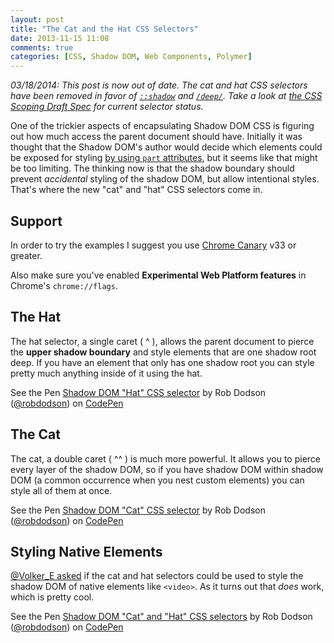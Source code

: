 ```yaml
---
layout: post
title: "The Cat and the Hat CSS Selectors"
date: 2013-11-15 11:08
comments: true
categories: [CSS, Shadow DOM, Web Components, Polymer]
---
```


*03/18/2014: This post is now out of date. The cat and hat CSS selectors have been removed in favor of [`::shadow`](http://drafts.csswg.org/css-scoping/#shadow-pseudoelement) and [`/deep/`](http://drafts.csswg.org/css-scoping/#deep-combinator). Take a look at [the CSS Scoping Draft Spec](http://drafts.csswg.org/css-scoping/) for current selector status.*

One of the trickier aspects of encapsulating Shadow DOM CSS is figuring out how much access the parent document should have. Initially it was thought that the Shadow DOM's author would decide which elements could be exposed for styling [by using `part` attributes](/blog/2013/08/29/shadow-dom-styles-cont-dot#parts), but it seems like that might be too limiting. The thinking now is that the shadow boundary should prevent *accidental* styling of the shadow DOM, but allow intentional styles. That's where the new "cat" and "hat" CSS selectors come in.

<!-- more -->

## Support <a href="#" id="support"></a>

In order to try the examples I suggest you use [Chrome Canary](https://www.google.com/intl/en/chrome/browser/canary.html) v33 or greater.

Also make sure you've enabled **Experimental Web Platform features** in Chrome's `chrome://flags`.

## The Hat <a href="#" id="the-hat"></a>

The hat selector, a single caret ( ^ ), allows the parent document to pierce the **upper shadow boundary** and style elements that are one shadow root deep. If you have an element that only has one shadow root you can style pretty much anything inside of it using the hat.

<p data-height="268" data-theme-id="0" data-slug-hash="EhIax" data-user="robdodson" data-default-tab="css" class='codepen'>See the Pen <a href='http://codepen.io/robdodson/pen/EhIax'>Shadow DOM "Hat" CSS selector</a> by Rob Dodson (<a href='http://codepen.io/robdodson'>@robdodson</a>) on <a href='http://codepen.io'>CodePen</a></p>
<script async src="//codepen.io/assets/embed/ei.js"></script>

## The Cat <a href="#" id="the-cat"></a>

The cat, a double caret ( ^^ ) is much more powerful. It allows you to pierce every layer of the shadow DOM, so if you have shadow DOM within shadow DOM (a common occurrence when you nest custom elements) you can style all of them at once.

<p data-height="315" data-theme-id="0" data-slug-hash="wFqJg" data-user="robdodson" data-default-tab="css" class='codepen'>See the Pen <a href='http://codepen.io/robdodson/pen/wFqJg'>Shadow DOM "Cat" CSS selector</a> by Rob Dodson (<a href='http://codepen.io/robdodson'>@robdodson</a>) on <a href='http://codepen.io'>CodePen</a></p>
<script async src="//codepen.io/assets/embed/ei.js"></script>

## Styling Native Elements <a href="#" id="styling-native-elements"></a>

[@Volker_E asked](https://twitter.com/Volker_E/status/401202275009310722) if the cat and hat selectors could be used to style the shadow DOM of native elements like `<video>`. As it turns out that *does* work, which is pretty cool.

<p data-height="268" data-theme-id="0" data-slug-hash="iaJHd" data-user="robdodson" data-default-tab="css" class='codepen'>See the Pen <a href='http://codepen.io/robdodson/pen/iaJHd'>Shadow DOM "Cat" and "Hat" CSS selectors</a> by Rob Dodson (<a href='http://codepen.io/robdodson'>@robdodson</a>) on <a href='http://codepen.io'>CodePen</a></p>
<script async src="//codepen.io/assets/embed/ei.js"></script>
